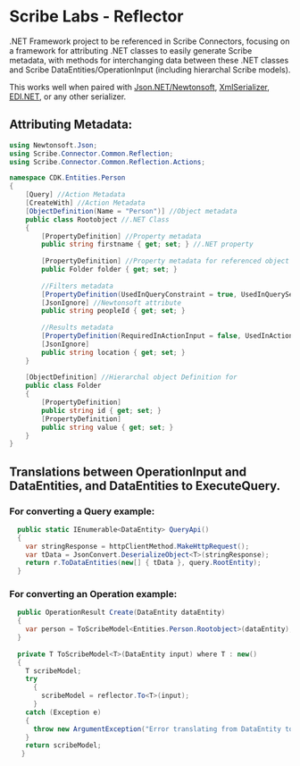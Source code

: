 # Scribe Labs - Reflector
.NET Framework project to be referenced in Scribe Connectors, focusing on a framework for attributing .NET classes to easily generate Scribe metadata, with methods for interchanging data between these .NET classes and Scribe DataEntities/OperationInput (including hierarchal Scribe models).

This works well when paired with [Json.NET/Newtonsoft](https://github.com/JamesNK/Newtonsoft.Json), [XmlSerializer](https://docs.microsoft.com/en-us/dotnet/api/system.xml.serialization.xmlserializer), [EDI.NET](https://github.com/indice-co/EDI.Net), or any other serializer. 

## Attributing Metadata:

```csharp
using Newtonsoft.Json;
using Scribe.Connector.Common.Reflection;
using Scribe.Connector.Common.Reflection.Actions;

namespace CDK.Entities.Person
{
    [Query] //Action Metadata
    [CreateWith] //Action Metadata
    [ObjectDefinition(Name = "Person")] //Object metadata
    public class Rootobject //.NET Class
    {
        [PropertyDefinition] //Property metadata
        public string firstname { get; set; } //.NET property
        
        [PropertyDefinition] //Property metadata for referenced object
        public Folder folder { get; set; }
        
        //Filters metadata
        [PropertyDefinition(UsedInQueryConstraint = true, UsedInQuerySelect = false, UsedInActionInput = false, UsedInActionOutput = false)] //Additional Property Metadata
        [JsonIgnore] //Newtonsoft attribute
        public string peopleId { get; set; }
        
        //Results metadata
        [PropertyDefinition(RequiredInActionInput = false, UsedInActionInput = false, UsedInQueryConstraint = false)]
        [JsonIgnore]
        public string location { get; set; }
    }
    
    [ObjectDefinition] //Hierarchal object Definition for  
    public class Folder
    {
        [PropertyDefinition]
        public string id { get; set; }
        [PropertyDefinition]
        public string value { get; set; }
    }
}
````
## Translations between OperationInput and DataEntities, and DataEntities to ExecuteQuery.

### For converting a Query example:

````csharp
  public static IEnumerable<DataEntity> QueryApi()
  {
    var stringResponse = httpClientMethod.MakeHttpRequest();
    var tData = JsonConvert.DeserializeObject<T>(stringResponse);
    return r.ToDataEntities(new[] { tData }, query.RootEntity);
  }
````

### For converting an Operation example:
````csharp
  public OperationResult Create(DataEntity dataEntity)
  {
    var person = ToScribeModel<Entities.Person.Rootobject>(dataEntity);
  }
  
  private T ToScribeModel<T>(DataEntity input) where T : new()
  {
    T scribeModel;
    try
      {
        scribeModel = reflector.To<T>(input);
      }
    catch (Exception e)
    {
      throw new ArgumentException("Error translating from DataEntity to ScribeModel: " + e.Message, e);
    }
    return scribeModel;
   }
````
